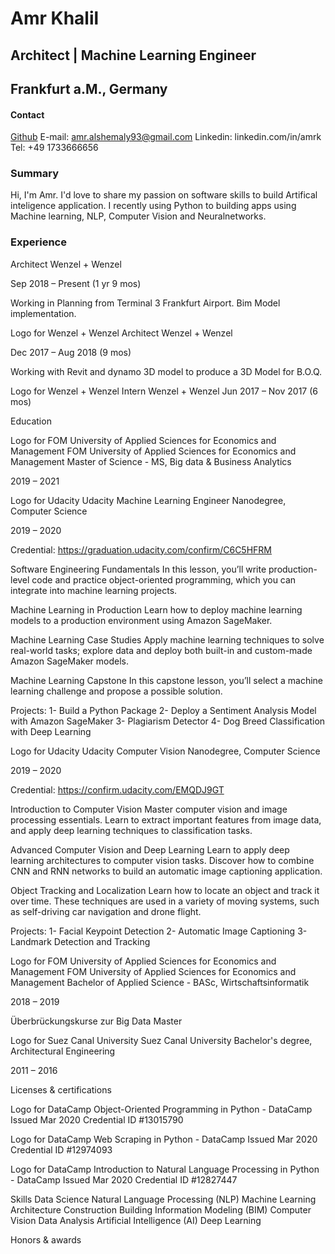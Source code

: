 # Amr Khalil 
## Architect | Machine Learning Engineer
## Frankfurt a.M., Germany

#### Contact
[Github](https://github.com/amr-khalil)
E-mail: amr.alshemaly93@gmail.com
Linkedin: linkedin.com/in/amrk
Tel: +49 1733666656


### Summary
Hi, I'm Amr. I'd love to share my passion on software skills to build Artifical inteligence application. I recently using Python to building apps using Machine learning, NLP, Computer Vision and Neuralnetworks. 


### Experience

Architect
Wenzel + Wenzel

Sep 2018 – Present (1 yr 9 mos)

Working in Planning from Terminal 3 Frankfurt Airport. Bim Model implementation.


Logo for Wenzel + Wenzel
Architect
Wenzel + Wenzel

Dec 2017 – Aug 2018 (9 mos)

Working with Revit and dynamo 3D model to produce a 3D Model for B.O.Q.


Logo for Wenzel + Wenzel 
Intern
Wenzel + Wenzel
Jun 2017 – Nov 2017 (6 mos)


Education

Logo for FOM University of Applied Sciences for Economics and Management
FOM University of Applied Sciences for Economics and Management
Master of Science - MS, Big data & Business Analytics

2019 – 2021


Logo for Udacity
Udacity
Machine Learning Engineer Nanodegree, Computer Science

2019 – 2020

Credential: 
https://graduation.udacity.com/confirm/C6C5HFRM

Software Engineering Fundamentals
In this lesson, you’ll write production-level code and practice object-oriented programming, which you can integrate into machine learning projects.

Machine Learning in Production
Learn how to deploy machine learning models to a production environment using Amazon SageMaker.

Machine Learning Case Studies
Apply machine learning techniques to solve real-world tasks; explore data and deploy both built-in and custom-made Amazon SageMaker models.

Machine Learning Capstone
In this capstone lesson, you’ll select a machine learning challenge and propose a possible solution.

Projects:
1- Build a Python Package
2- Deploy a Sentiment Analysis Model with Amazon SageMaker
3- Plagiarism Detector
4- Dog Breed Classification with Deep Learning


Logo for Udacity
Udacity
Computer Vision Nanodegree, Computer Science

2019 – 2020

Credential:
https://confirm.udacity.com/EMQDJ9GT

Introduction to Computer Vision
Master computer vision and image processing essentials. Learn to extract important features from image data, and apply deep learning techniques to classification tasks.

Advanced Computer Vision and Deep Learning
Learn to apply deep learning architectures to computer vision tasks. Discover how to combine CNN and RNN networks to build an automatic image captioning application.

Object Tracking and Localization
Learn how to locate an object and track it over time. These techniques are used in a variety of moving systems, such as self-driving car navigation and drone flight.

Projects:
1- Facial Keypoint Detection
2- Automatic Image Captioning
3- Landmark Detection and Tracking


Logo for FOM University of Applied Sciences for Economics and Management
FOM University of Applied Sciences for Economics and Management
Bachelor of Applied Science - BASc, Wirtschaftsinformatik

2018 – 2019

Überbrückungskurse zur Big Data Master


Logo for Suez Canal University
Suez Canal University
Bachelor's degree, Architectural Engineering

2011 – 2016


Licenses & certifications

Logo for DataCamp
Object-Oriented Programming in Python - DataCamp
Issued Mar 2020
Credential ID #13015790


Logo for DataCamp
Web Scraping in Python - DataCamp
Issued Mar 2020
Credential ID #12974093


Logo for DataCamp
Introduction to Natural Language Processing in Python - DataCamp
Issued Mar 2020
Credential ID #12827447


Skills
Data Science  Natural Language Processing (NLP)  Machine Learning  Architecture  Construction  Building Information Modeling (BIM)  Computer Vision  Data Analysis  Artificial Intelligence (AI)  Deep Learning

Honors & awards
